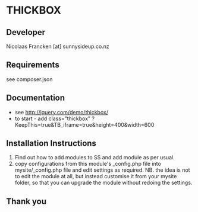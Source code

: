 THICKBOX
================================================================================

Developer
-----------------------------------------------
Nicolaas Francken [at] sunnysideup.co.nz

Requirements
-----------------------------------------------
see composer.json

Documentation
-----------------------------------------------

 * see http://jquery.com/demo/thickbox/
 * to start - add class="thickbox" ?KeepThis=true&TB_iframe=true&height=400&width=600


Installation Instructions
-----------------------------------------------
1. Find out how to add modules to SS and add module as per usual.
2. copy configurations from this module's _config.php file
into mysite/_config.php file and edit settings as required.
NB. the idea is not to edit the module at all, but instead customise
it from your mysite folder, so that you can upgrade the module without redoing the settings.


Thank you
-----------------------------------------------


